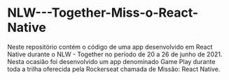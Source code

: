 # NLW---Together-Miss-o-React-Native
Neste repositório contém o código de uma app desenvolvido em React Native durante o NLW - Together no período de 20 a 26 de junho de 2021.   Nesta ocasião foi desenvolvido um app denominado Game Play durante toda a trilha oferecida pela Rockerseat chamada de Missão: React Native. 
